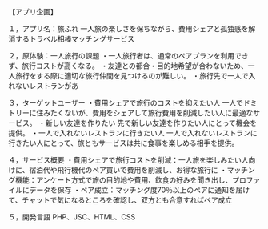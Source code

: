
【アプリ企画】

１，アプリ名：旅ふれ
    一人旅の楽しさを保ちながら、費用シェアと孤独感を解消するトラベル相棒マッチングサービス

２，原体験：一人旅行の課題
    ・一人旅行者は、通常のペアプランを利用できず、旅行コストが高くなる。
    ・友達との都合・目的地希望が合わないため、一人旅行をする際に適切な旅行仲間を見つけるのが難しい。
    ・旅行先で一人で入れないレストランがあ

３，ターゲットユーザー
    ・費用シェアで旅行のコストを抑えたい人
        一人でドミトリーに住みたくないが、費用をシェアして旅行費用を削減したい人に最適なサービス。
    ・新しい友達を作りたい
        先で新しい友達を作りたい人にとって機会を提供。
    ・一人で入れないレストランに行きたい人
        一人で入れないレストランに行きたい人にとって、旅ともサービスは共に食事を楽しめる相手を提供。

４，サービス概要
    ・費用シェアで旅行コストを削減：一人旅を楽しみたい人向けに、宿泊代や飛行機代のペア買いで費用を削減し、お得な旅行に
    ・マッチング機能：アンケート方式で旅の目的地や費用、飲食の好みを聞き出し、プロファイルにデータを保存
    ・ペア成立：マッチング度70％以上のペアに通知を届けて、チャットで気になるところを確認し、双方とも合意すればペア成立

５，開発言語
    PHP、JSC、HTML、CSS
